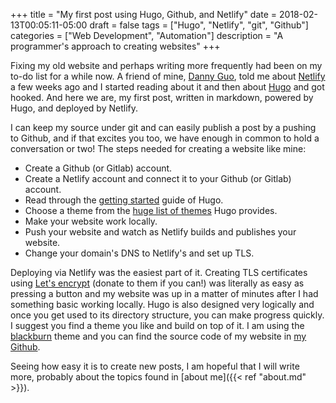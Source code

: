 +++
title = "My first post using Hugo, Github, and Netlify"
date = 2018-02-13T00:05:11-05:00
draft = false
tags = ["Hugo", "Netlify", "git", "Github"]
categories = ["Web Development", "Automation"]
description = "A programmer's approach to creating websites"
+++



Fixing my old website and perhaps writing more frequently had been on my to-do list for a while now. A friend of mine, [Danny Guo](https://www.dannyguo.com/), told me about [Netlify](https://netlify.com) a few weeks ago and I started reading about it and then about [Hugo](https://gohugo.io) and got hooked. And here we are, my first post, written in markdown, powered by Hugo, and deployed by Netlify. 

I can keep my source under git and can easily publish a post by a pushing to Github, and if that excites you too, we have enough in common to hold a conversation or two! The steps needed for creating a website like mine:

* Create a Github (or Gitlab) account.
* Create a Netlify account and connect it to your Github (or Gitlab) account.
* Read through the [getting started](https://gohugo.io/getting-started/) guide of Hugo.
* Choose a theme from the [huge list of themes](https://themes.gohugo.io/) Hugo provides.
* Make your website work locally.
* Push your website and watch as Netlify builds and publishes your website.
* Change your domain's DNS to Netlify's and set up TLS.


Deploying via Netlify was the easiest part of it. Creating TLS certificates using [Let's encrypt](https://letsencrypt.org) (donate to them if you can!) was literally as easy as pressing a button and my website was up in a matter of minutes after I had something basic working locally. Hugo is also designed very logically and once you get used to its directory structure, you can make progress quickly. I suggest you find a theme you like and build on top of it. I am using the [blackburn](https://github.com/yoshiharuyamashita/blackburn) theme and you can find the source code of my website in [my Github](https://github.com/amirhomayoun/amirsadoughi.com).
 

Seeing how easy it is to create new posts, I am hopeful that I will write more, probably about the topics found in [about me]({{< ref "about.md" >}}).

